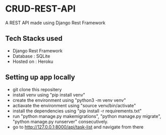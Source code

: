 # CRUD-REST-API
A REST API made using Django Rest Framework 

## Tech Stacks used
* Django Rest Framework
* Database : SQLite
* Hosted on : Heroku


## Setting up app locally
* git clone this repositery
* install venv using "pip install venv"
* create the environment using "python3 -m venv venv"
* actiavate the environment using "source venv/bin/activate"
* install the dependencies using "pip install -r requirements.txt"
* run "python manage.py makemigrations", "python manage.py migrate", "python manage.py runserver" consecutively.
* go to http://127.0.0.1:8000/api/task-list and navigate from there
